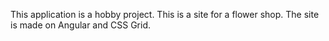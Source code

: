 This application is a hobby project. 
This is a site for a flower shop. 
The site is made on Angular and CSS Grid.

